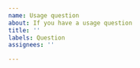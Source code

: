 ```yaml
---
name: Usage question
about: If you have a usage question
title: ''
labels: Question
assignees: ''

---
```


<!-- 
If this is your first Issue submitted to the MLxtend Issue Tracker, please review
the code of conduct, which is available at http://rasbt.github.io/mlxtend/Code-of-Conduct/. 
-->
